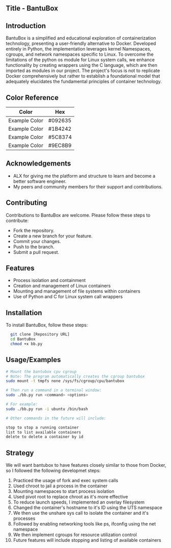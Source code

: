 
## Title - BantuBox

## Introduction
BantuBox is a simplified and educational exploration of containerization technology, presenting a user-friendly alternative to Docker. Developed entirely in Python, the implementation leverages kernel Namespaces, cgroups, and network namespaces specific to Linux. To overcome the limitations of the python os module for Linux system calls, we enhance functionality by creating wrappers using the C language, which are then imported as modules in our project. The project's focus is not to replicate Docker comprehensively but rather to establish a foundational model that adequately elucidates the fundamental principles of container technology.

## Color Reference

| Color             | Hex                                                                |
| ----------------- | ------------------------------------------------------------------ |
| Example Color | #092635 |
| Example Color | #1B4242 |
| Example Color | #5C8374 |
| Example Color | #9EC8B9 |


## Acknowledgements

- ALX for giving me the platform and structure to learn and become a better software engineer.
- My peers and community members for their support and contributions.


## Contributing

Contributions to BantuBox are welcome. Please follow these steps to contribute:
- Fork the repository.
- Create a new branch for your feature.
- Commit your changes.
- Push to the branch.
- Submit a pull request.


## Features

- Process isolation and containment
- Creation and management of Linux containers
- Mounting and management of file systems within containers
- Use of Python and C for Linux system call wrappers



## Installation

To install BantuBox, follow these steps:

```bash
  git clone [Repository URL]
  cd BantuBox
  chmod +x bb.py
```
    
## Usage/Examples

```bash
# Mount the bantubox cpu cgroup
# Note: The program automatically creates the cgroup bantubox
sudo mount -t tmpfs none /sys/fs/cgroup/cpu/bantubox

# Then run a command in a terminal window:
sudo ./bb.py run <command> <options>

# For example:
sudo ./bb.py run -i ubuntu /bin/bash

# Other commands in the future will include:

stop to stop a running container
list to list available containers
delete to delete a container by id
```

## Strategy

We will want bantubox to have features closely similar to those from Docker, so I followed the following developmet steps:

1. Practiced the usage of fork and exec system calls
2. Used chroot to jail a process in the container
3. Mounting namespaces to start process isolation
4. Used pivot root to replace chroot as it's more effective
5. To reduce launch speeds, I implemented an overlay filesystem
6. Changed the container's hostname to it's ID using the UTS namespace
7. We then use the unshare sys call to isolate the container and it's processes
8. Followed by enabling networking tools like ps, ifconfig using the net namespace
9. We then implement cgroups for resource utilization control
10. Future features will include stopping and listing of available containers
